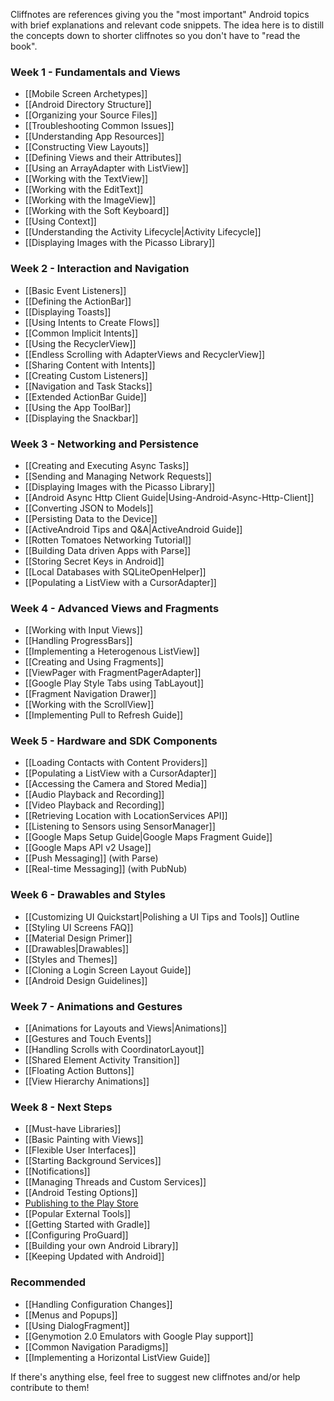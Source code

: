 Cliffnotes are references giving you the "most important" Android topics with brief explanations and relevant code snippets. The idea here is to distill the concepts down to shorter cliffnotes so you don't have to "read the book".

### Week 1 - Fundamentals and Views

* [[Mobile Screen Archetypes]]
* [[Android Directory Structure]]
* [[Organizing your Source Files]]
* [[Troubleshooting Common Issues]]
* [[Understanding App Resources]]
* [[Constructing View Layouts]]
* [[Defining Views and their Attributes]] 
* [[Using an ArrayAdapter with ListView]]
* [[Working with the TextView]]
* [[Working with the EditText]]
* [[Working with the ImageView]]
* [[Working with the Soft Keyboard]]
* [[Using Context]]
* [[Understanding the Activity Lifecycle|Activity Lifecycle]]
* [[Displaying Images with the Picasso Library]]

### Week 2 - Interaction and Navigation

* [[Basic Event Listeners]]
* [[Defining the ActionBar]]
* [[Displaying Toasts]]
* [[Using Intents to Create Flows]]
* [[Common Implicit Intents]]
* [[Using the RecyclerView]]
* [[Endless Scrolling with AdapterViews and RecyclerView]]
* [[Sharing Content with Intents]]
* [[Creating Custom Listeners]]
* [[Navigation and Task Stacks]]
* [[Extended ActionBar Guide]]
* [[Using the App ToolBar]]
* [[Displaying the Snackbar]]

### Week 3 - Networking and Persistence

* [[Creating and Executing Async Tasks]]
* [[Sending and Managing Network Requests]]
* [[Displaying Images with the Picasso Library]]
* [[Android Async Http Client Guide|Using-Android-Async-Http-Client]]
* [[Converting JSON to Models]]
* [[Persisting Data to the Device]]
* [[ActiveAndroid Tips and Q&A|ActiveAndroid Guide]]
* [[Rotten Tomatoes Networking Tutorial]]
* [[Building Data driven Apps with Parse]]
* [[Storing Secret Keys in Android]]
* [[Local Databases with SQLiteOpenHelper]]
* [[Populating a ListView with a CursorAdapter]]

### Week 4 - Advanced Views and Fragments

* [[Working with Input Views]]
* [[Handling ProgressBars]]
* [[Implementing a Heterogenous ListView]]
* [[Creating and Using Fragments]]
* [[ViewPager with FragmentPagerAdapter]]
* [[Google Play Style Tabs using TabLayout]]
* [[Fragment Navigation Drawer]]
* [[Working with the ScrollView]]
* [[Implementing Pull to Refresh Guide]]

### Week 5 - Hardware and SDK Components

* [[Loading Contacts with Content Providers]]
* [[Populating a ListView with a CursorAdapter]]
* [[Accessing the Camera and Stored Media]]
* [[Audio Playback and Recording]]
* [[Video Playback and Recording]]
* [[Retrieving Location with LocationServices API]]
* [[Listening to Sensors using SensorManager]]
* [[Google Maps Setup Guide|Google Maps Fragment Guide]]
* [[Google Maps API v2 Usage]]
* [[Push Messaging]] (with Parse)
* [[Real-time Messaging]] (with PubNub)

### Week 6 - Drawables and Styles

* [[Customizing UI Quickstart|Polishing a UI Tips and Tools]] Outline
* [[Styling UI Screens FAQ]]
* [[Material Design Primer]]
* [[Drawables|Drawables]]
* [[Styles and Themes]]
* [[Cloning a Login Screen Layout Guide]]
* [[Android Design Guidelines]]

### Week 7 - Animations and Gestures

* [[Animations for Layouts and Views|Animations]]
* [[Gestures and Touch Events]]
* [[Handling Scrolls with CoordinatorLayout]]
* [[Shared Element Activity Transition]]
* [[Floating Action Buttons]]
* [[View Hierarchy Animations]]

### Week 8 - Next Steps

* [[Must-have Libraries]]
* [[Basic Painting with Views]]
* [[Flexible User Interfaces]]
* [[Starting Background Services]]
* [[Notifications]]
* [[Managing Threads and Custom Services]]
* [[Android Testing Options]]
* [Publishing to the Play Store](http://goo.gl/mUlGL1)
* [[Popular External Tools]]
* [[Getting Started with Gradle]]
* [[Configuring ProGuard]]
* [[Building your own Android Library]]
* [[Keeping Updated with Android]]

### Recommended

* [[Handling Configuration Changes]]
* [[Menus and Popups]]
* [[Using DialogFragment]]
* [[Genymotion 2.0 Emulators with Google Play support]]
* [[Common Navigation Paradigms]]
* [[Implementing a Horizontal ListView Guide]]
 
If there's anything else, feel free to suggest new cliffnotes and/or help contribute to them!